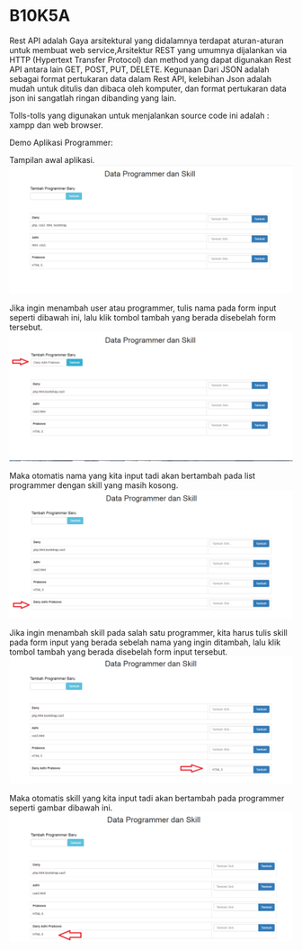 # B10K5A

Rest API adalah Gaya arsitektural yang didalamnya terdapat aturan-aturan untuk membuat web service,Arsitektur REST yang umumnya dijalankan via HTTP (Hypertext Transfer Protocol) dan method yang dapat digunakan Rest API antara lain GET, POST, PUT, DELETE.
Kegunaan Dari JSON adalah sebagai format pertukaran data dalam Rest API, kelebihan Json adalah mudah untuk ditulis dan dibaca oleh komputer, dan format pertukaran data json ini sangatlah ringan dibanding yang lain.

Tolls-tolls yang digunakan untuk menjalankan source code ini adalah : xampp dan web browser.


Demo Aplikasi Programmer:

Tampilan awal aplikasi.
![demo1](jawaban6/demo1.png)


Jika ingin menambah user atau programmer, tulis nama pada form input seperti dibawah ini, lalu klik tombol tambah yang berada disebelah form tersebut.
![demo2](jawaban6/demo2.png)


Maka otomatis nama yang kita input tadi akan bertambah pada list programmer dengan skill yang masih kosong.
![demo3](jawaban6/demo3.png)


Jika ingin menambah skill pada salah satu programmer, kita harus tulis skill pada form input yang berada sebelah nama yang ingin ditambah, lalu klik tombol tambah yang berada disebelah form input tersebut.
![demo4](jawaban6/demo4.png)


Maka otomatis skill yang kita input tadi akan bertambah pada programmer seperti gambar dibawah ini.
![demo5](jawaban6/demo5.png)

